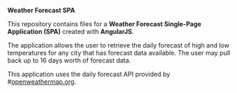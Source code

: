 **Weather Forecast SPA**

This repository contains files for a **Weather Forecast Single-Page Application (SPA)** created with **AngularJS**.

The application allows the user to retrieve the daily forecast of high and low temperatures for any city that has forecast data available. The user may pull back up to 16 days worth of forecast data.

This application uses the daily forecast API provided by #[openweathermap.org](**http://openweathermap.org**).
